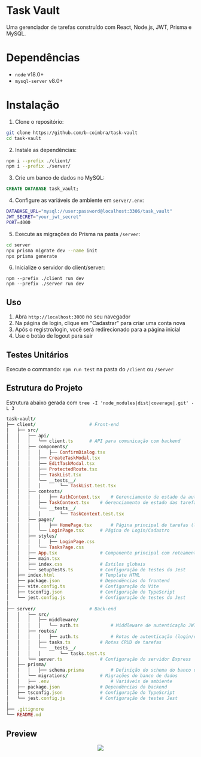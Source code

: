 # Task Vault

Uma gerenciador de tarefas construído com React, Node.js, JWT, Prisma e MySQL.

# Dependências

- `node` v18.0+
- `mysql-server` v8.0+

# Instalação

1. Clone o repositório:
```sh
git clone https://github.com/b-coimbra/task-vault 
cd task-vault
```
2. Instale as dependências:
```sh
npm i --prefix ./client/
npm i --prefix ./server/
```
3. Crie um banco de dados no MySQL:
```sql
CREATE DATABASE task_vault;
```
4. Configure as variáveis de ambiente em `server/.env`:
```sh
DATABASE_URL="mysql://user:password@localhost:3306/task_vault"
JWT_SECRET="your_jwt_secret"
PORT=4000
```
5. Execute as migrações do Prisma na pasta `/server`:
```sh
cd server
npx prisma migrate dev --name init
npx prisma generate
```
6. Inicialize o servidor do client/server:
```
npm --prefix ./client run dev 
npm --prefix ./server run dev
```

## Uso

1. Abra `http://localhost:3000` no seu navegador
2. Na página de login, clique em "Cadastrar" para criar uma conta nova
3. Após o registro/login, você será redirecionado para a página inicial
4. Use o botão de logout para sair

## Testes Unitários

Execute o commando: `npm run test` na pasta do `/client` ou `/server`

## Estrutura do Projeto

Estrutura abaixo gerada com `tree -I 'node_modules|dist|coverage|.git' -L 3`

```ruby
task-vault/
├── client/                    # Front-end
│   ├── src/
│   │   ├── api/
│   │   │   └── client.ts      # API para comunicação com backend
│   │   ├── components/
│   │   │   │   ├── ConfirmDialog.tsx
│   │   │   ├── CreateTaskModal.tsx
│   │   │   ├── EditTaskModal.tsx
│   │   │   ├── ProtectedRoute.tsx
│   │   │   ├── TaskList.tsx
│   │   │   └── __tests__/
│   │   │   │       └── TaskList.test.tsx
│   │   ├── contexts/
│   │   │   │   ├── AuthContext.tsx    # Gerenciamento de estado da autenticação
│   │   │   ├── TaskContext.tsx    # Gerenciamento de estado das tarefas
│   │   │   └── __tests__/
│   │   │   │       └── TaskContext.test.tsx
│   │   ├── pages/
│   │   │   │   ├── HomePage.tsx       # Página principal de tarefas (listagem)
│   │   │   └── LoginPage.tsx      # Página de Login/Cadastro
│   │   ├── styles/
│   │   │   │   ├── LoginPage.css
│   │   │   └── TasksPage.css
│   │   ├── App.tsx                # Componente principal com roteamento das páginas
│   │   ├── main.tsx
│   │   ├── index.css              # Estilos globais
│   │   └── setupTests.ts          # Configuração de testes do Jest
│   ├── index.html                 # Template HTML
│   ├── package.json               # Dependências do frontend
│   ├── vite.config.ts             # Configuração do Vite
│   ├── tsconfig.json              # Configuração do TypeScript
│   └── jest.config.js             # Configuração de testes do Jest
│
├── server/                    # Back-end
│   │   ├── src/
│   │   │   ├── middleware/
│   │   │   │   └── auth.ts            # Middleware de autenticação JWT
│   │   ├── routes/
│   │   │   │   ├── auth.ts            # Rotas de autenticação (login/cadastro)
│   │   │   ├── tasks.ts           # Rotas CRUD de tarefas
│   │   │   └── __tests__/
│   │   │   │       └── tasks.test.ts
│   │   └── server.ts              # Configuração do servidor Express
│   ├── prisma/
│   │   │   ├── schema.prisma          # Definição do schema do banco de dados
│   │   └── migrations/            # Migrações do banco de dados
│   │   ├── .env                       # Variáveis de ambiente
│   ├── package.json               # Dependências do backend
│   ├── tsconfig.json              # Configuração do TypeScript
│   └── jest.config.js             # Configuração de testes Jest
│
├── .gitignore
└── README.md
```

## Preview

<p align="center">
  <img src="https://i.imgur.com/whqP3Q5.png">
</div>

